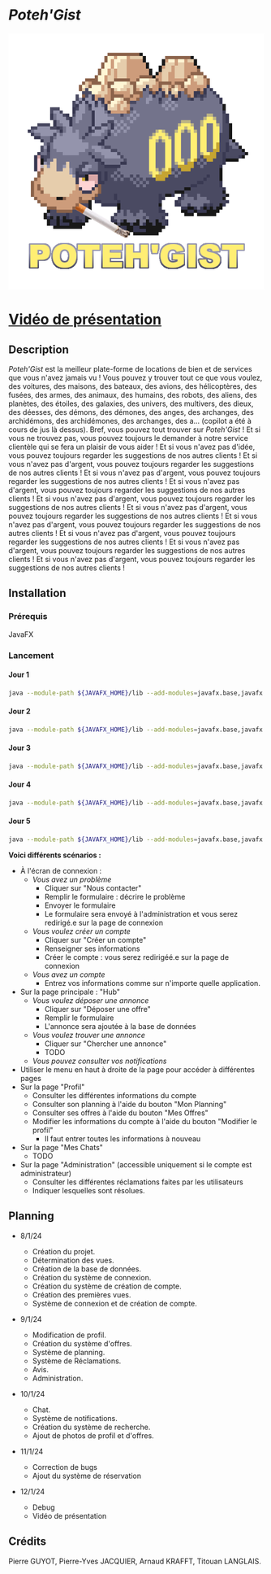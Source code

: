 # *Poteh'Gist*


![](docu/logo.png)

# [Vidéo de présentation](https://youtu.be/rXVmR2dskcU)

## Description

*Poteh'Gist* est la meilleur plate-forme de locations de bien et de services que vous n'avez jamais vu ! Vous pouvez y trouver tout ce que vous voulez, des voitures, des maisons, des bateaux, des avions, des hélicoptères, des fusées, des armes, des animaux, des humains, des robots, des aliens, des planètes, des étoiles, des galaxies, des univers, des multivers, des dieux, des déesses, des démons, des démones, des anges, des archanges, des archidémons, des archidémones, des archanges, des a... (copilot a été à cours de jus là dessus). Bref, vous pouvez tout trouver sur *Poteh'Gist* ! Et si vous ne trouvez pas, vous pouvez toujours le demander à notre service clientèle qui se fera un plaisir de vous aider ! Et si vous n'avez pas d'idée, vous pouvez toujours regarder les suggestions de nos autres clients ! Et si vous n'avez pas d'argent, vous pouvez toujours regarder les suggestions de nos autres clients ! Et si vous n'avez pas d'argent, vous pouvez toujours regarder les suggestions de nos autres clients ! Et si vous n'avez pas d'argent, vous pouvez toujours regarder les suggestions de nos autres clients ! Et si vous n'avez pas d'argent, vous pouvez toujours regarder les suggestions de nos autres clients ! Et si vous n'avez pas d'argent, vous pouvez toujours regarder les suggestions de nos autres clients ! Et si vous n'avez pas d'argent, vous pouvez toujours regarder les suggestions de nos autres clients ! Et si vous n'avez pas d'argent, vous pouvez toujours regarder les suggestions de nos autres clients ! Et si vous n'avez pas d'argent, vous pouvez toujours regarder les suggestions de nos autres clients ! Et si vous n'avez pas d'argent, vous pouvez toujours regarder les suggestions de nos autres clients !

## Installation

### Prérequis

JavaFX

### Lancement

#### Jour 1

```bash
java --module-path ${JAVAFX_HOME}/lib --add-modules=javafx.base,javafx.controls,javafx.fxml -jar REALEASE/codingweek-01-RELEASE_DAY_1.jar 
```

#### Jour 2

```bash
java --module-path ${JAVAFX_HOME}/lib --add-modules=javafx.base,javafx.controls,javafx.fxml -jar REALEASE/codingweek-01-RELEASE_DAY_2.jar 
```

#### Jour 3

```bash
java --module-path ${JAVAFX_HOME}/lib --add-modules=javafx.base,javafx.controls,javafx.fxml -jar REALEASE/codingweek-01-RELEASE_DAY_3.jar 
```

#### Jour 4

```bash
java --module-path ${JAVAFX_HOME}/lib --add-modules=javafx.base,javafx.controls,javafx.fxml -jar REALEASE/codingweek-01-RELEASE_DAY_4.jar 
```

#### Jour 5

```bash
java --module-path ${JAVAFX_HOME}/lib --add-modules=javafx.base,javafx.controls,javafx.fxml -jar REALEASE/codingweek-01-RELEASE_DAY_5.jar 
```

**Voici différents scénarios :**
* À l'écran de connexion :
  * *Vous avez un problème*
    * Cliquer sur "Nous contacter"
    * Remplir le formulaire : décrire le problème
    * Envoyer le formulaire
    * Le formulaire sera envoyé à l'administration et vous serez redirigé.e sur la page de connexion
  * *Vous voulez créer un compte*
    * Cliquer sur "Créer un compte"
    * Renseigner ses informations
    * Créer le compte : vous serez redirigéé.e sur la page de connexion
  * *Vous avez un compte*
    * Entrez vos informations comme sur n'importe quelle application.
* Sur la page principale : "Hub"
  * *Vous voulez déposer une annonce*
    * Cliquer sur "Déposer une offre"
    * Remplir le formulaire
    * L'annonce sera ajoutée à la base de données
  * *Vous voulez trouver une annonce*
    * Cliquer sur "Chercher une annonce"
    * TODO
  * *Vous pouvez consulter vos notifications*
* Utiliser le menu en haut à droite de la page pour accéder à différentes pages
* Sur la page "Profil"
  * Consulter les différentes informations du compte
  * Consulter son planning à l'aide du bouton "Mon Planning"
  * Consulter ses offres à l'aide du bouton "Mes Offres"
  * Modifier les informations du compte à l'aide du bouton "Modifier le profil"
    * Il faut entrer toutes les informations à nouveau
* Sur la page "Mes Chats"
  * TODO
* Sur la page "Administration" (accessible uniquement si le compte est administrateur)
  * Consulter les différentes réclamations faites par les utilisateurs
  * Indiquer lesquelles sont résolues.

## Planning

- 8/1/24
    + Création du projet.
    + Détermination des vues.
    + Création de la base de données.
    + Création du système de connexion.
    + Création du système de création de compte.
    + Création des premières vues.
    + Système de connexion et de création de compte.

- 9/1/24
    + Modification de profil.
    + Création du système d'offres.
    + Système de planning.
    + Système de Réclamations.
    + Avis.
    + Administration.

- 10/1/24
    + Chat.
    + Système de notifications.
    + Création du système de recherche.
    + Ajout de photos de profil et d'offres.

- 11/1/24
    + Correction de bugs
    + Ajout du système de réservation

- 12/1/24
    + Debug
    + Vidéo de présentation

## Crédits

Pierre GUYOT, Pierre-Yves JACQUIER, Arnaud KRAFFT, Titouan LANGLAIS.
